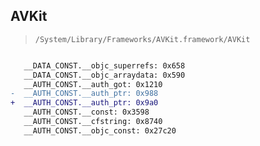 ## AVKit

> `/System/Library/Frameworks/AVKit.framework/AVKit`

```diff

   __DATA_CONST.__objc_superrefs: 0x658
   __DATA_CONST.__objc_arraydata: 0x590
   __AUTH_CONST.__auth_got: 0x1210
-  __AUTH_CONST.__auth_ptr: 0x988
+  __AUTH_CONST.__auth_ptr: 0x9a0
   __AUTH_CONST.__const: 0x3598
   __AUTH_CONST.__cfstring: 0x8740
   __AUTH_CONST.__objc_const: 0x27c20

```
